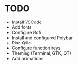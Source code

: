 # TODO
- Install VSCode
- Add fonts
- Configure Rofi
- Install and configured Polybar
- Rise Qtile
- Configure function keys
- Theming (Terminal, GTK, QT)
- Add animations
